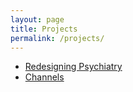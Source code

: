 ```yaml
---
layout: page
title: Projects
permalink: /projects/
---
```


* [Redesigning Psychiatry](http://www.redesigningpsychiatry.org/)
* [Channels](https://github.com/sandervoerman/channels)

